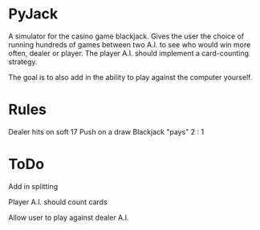 # PyJack

A simulator for the casino game blackjack.
Gives the user the choice of running hundreds of games between two A.I. to see who would win more often, dealer or player.
The player A.I. should implement a card-counting strategy.

The goal is to also add in the ability to play against the computer yourself.

# Rules
Dealer hits on soft 17
Push on a draw
Blackjack "pays" 2 : 1

# ToDo

Add in splitting

Player A.I. should count cards

Allow user to play against dealer A.I.

